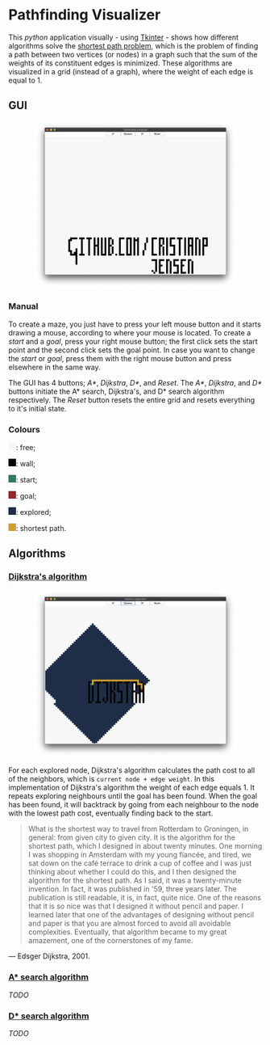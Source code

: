 # Pathfinding Visualizer
This _python_ application visually - using [Tkinter](https://wiki.python.org/moin/TkInter) - shows how different algorithms solve the [shortest path problem](https://en.wikipedia.org/wiki/Shortest_path_problem), which is the problem of finding a path between two vertices (or nodes) in a graph such that the sum of the weights of its constituent edges is minimized. These algorithms are visualized in a grid (instead of a graph), where the weight of each edge is equal to 1.

## GUI

<p align="center">
  <img src="images/gui.png" width=400>
</p>

### Manual

To create a maze, you just have to press your left mouse button and it starts drawing a mouse, according to where your mouse is located. To create a _start_ and a _goal_, press your right mouse button; the first click sets the start point and the second click sets the goal point. In case you want to change the _start_ or _goal_, press them with the right mouse button and press elsewhere in the same way.

The GUI has 4 buttons; _A*_, _Dijkstra_, _D*_, and _Reset_. The _A*_, _Dijkstra_, and _D*_ buttons initiate the A* search, Dijkstra's, and D* search algorithm respectively. The _Reset_ button resets the entire grid and resets everything to it's initial state. 

### Colours

![Free colour](images/colour_free.png): free;

![Wall colour](images/colour_wall.png): wall;

![Start colour](images/colour_start.png): start;

![Goal colour](images/colour_goal.png): goal;

![Explored colour](images/colour_explored.png): explored;

![Path colour](images/colour_path.png): shortest path.

## Algorithms

### [Dijkstra's algorithm](https://en.wikipedia.org/wiki/Dijkstra%27s_algorithm)

<p align="center">
  <img src="images/dijkstra.png" width=400>
</p>

For each explored node, Dijkstra's algorithm calculates the path cost to all of the neighbors, which is `current node + edge weight`. In this implementation of Dijkstra's algorithm the weight of each edge equals 1. It repeats exploring neighbours until the goal has been found. When the goal has been found, it will backtrack by going from each neighbour to the node with the lowest path cost, eventually finding back to the start.

> What is the shortest way to travel from Rotterdam to Groningen, in general: from given city to given city. It is the algorithm for the shortest path, which I designed in about twenty minutes. One morning I was shopping in Amsterdam with my young fiancée, and tired, we sat down on the café terrace to drink a cup of coffee and I was just thinking about whether I could do this, and I then designed the algorithm for the shortest path. As I said, it was a twenty-minute invention. In fact, it was published in '59, three years later. The publication is still readable, it is, in fact, quite nice. One of the reasons that it is so nice was that I designed it without pencil and paper. I learned later that one of the advantages of designing without pencil and paper is that you are almost forced to avoid all avoidable complexities. Eventually, that algorithm became to my great amazement, one of the cornerstones of my fame.

— Edsger Dijkstra, 2001.

### [A* search algorithm](https://en.wikipedia.org/wiki/A*_search_algorithm)

_TODO_

### [D* search algorithm](https://en.wikipedia.org/wiki/D*)

_TODO_
